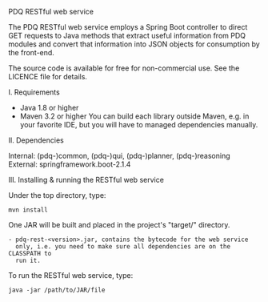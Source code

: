 
  PDQ RESTful web service

  The PDQ RESTful web service employs a Spring Boot controller to direct GET requests to Java methods that extract
  useful information from PDQ modules and convert that information into JSON objects for consumption by the
  front-end.

  The source code is available for free for non-commercial use.
  See the LICENCE file for details.

  I. Requirements

   * Java 1.8 or higher
   * Maven 3.2 or higher
     You can build each library outside Maven, e.g. in your favorite IDE, but
     you will have to managed dependencies manually.

  II. Dependencies

  Internal: (pdq-)common, (pdq-)qui, (pdq-)planner, (pdq-)reasoning
  External: springframework.boot-2.1.4

  III. Installing & running the RESTful web service

  Under the top directory, type:

  	mvn install

  One JAR will be built and placed in the project's "target/" directory.

  	- pdq-rest-<version>.jar, contains the bytecode for the web service
  	  only, i.e. you need to make sure all dependencies are on the CLASSPATH to
  	  run it.

  To run the RESTful web service, type:

  	java -jar /path/to/JAR/file
